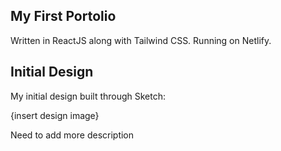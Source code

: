 ## My First Portolio

Written in ReactJS along with Tailwind CSS. Running on Netlify.

## Initial Design

My initial design built through Sketch:

{insert design image}

Need to add more description
